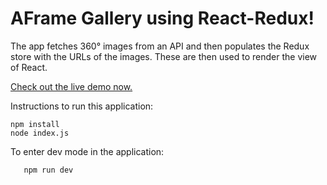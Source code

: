 AFrame Gallery using React-Redux!
============================

The app fetches 360° images from an API and then populates the Redux store with the URLs of the images. These are then used to render the view of React.

[Check out the live demo now.](http://aframegallery.herokuapp.com/)

Instructions to run this application:

   

    npm install
    node index.js

To enter dev mode in the application:

       npm run dev
